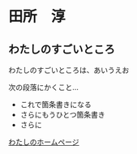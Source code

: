 # 田所　淳

## わたしのすごいところ

わたしのすごいところは、あいうえお

次の段落にかくこと…

- これで箇条書きになる
- さらにもうひとつ箇条書き
- さらに


[わたしのホームページ](???)
